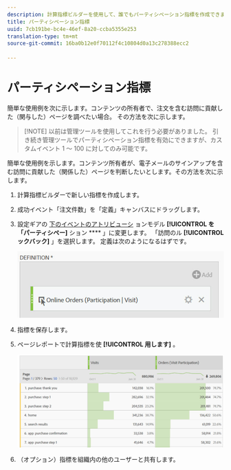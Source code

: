 ```yaml
---
description: 計算指標ビルダーを使用して、誰でもパーティシペーション指標を作成できます。
title: パーティシペーション指標
uuid: 7cb191be-bc4e-46ef-8a20-ccba5355e253
translation-type: tm+mt
source-git-commit: 16ba0b12e0f70112f4c10804d0a13c278388ecc2

---
```



# パーティシペーション指標

簡単な使用例を次に示します。コンテンツの所有者で、注文を含む訪問に貢献した（関与した）ページを調べたい場合。 その方法を次に示します。

> [!NOTE] 以前は管理ツールを使用してこれを行う必要がありました。 引き続き管理ツールでパーティシペーション指標を有効にできますが、カスタムイベント 1 ～ 100 に対してのみ可能です。

簡単な使用例を示します。コンテンツ所有者が、電子メールのサインアップを含む訪問に貢献した（関係した）ページを判断したいとします。その方法を次に示します。

1. 計算指標ビルダーで新しい指標を作成します。
1. 成功イベント「注文件数」を「定義」キャンバスにドラッグします。
1. 設定ギアの [下のイベントのアトリビューシ](/help/components/c-calcmetrics/c-workflow/cm-workflow/c-build-metrics/m-metric-type-alloc.md) ョンモデル **[!UICONTROL を「パーティシペー]** ション **** 」に変更します。 「訪問のル **[!UICONTROL ックバック]** 」を選択します。 定義は次のようになるはずです。

   ![](assets/participation.png)

1. 指標を保存します。
1. ページレポートで計算指標を使 **[!UICONTROL 用します]** 。

   ![](assets/participation-pages.png)

1. （オプション）指標を組織内の他のユーザーと共有します。

